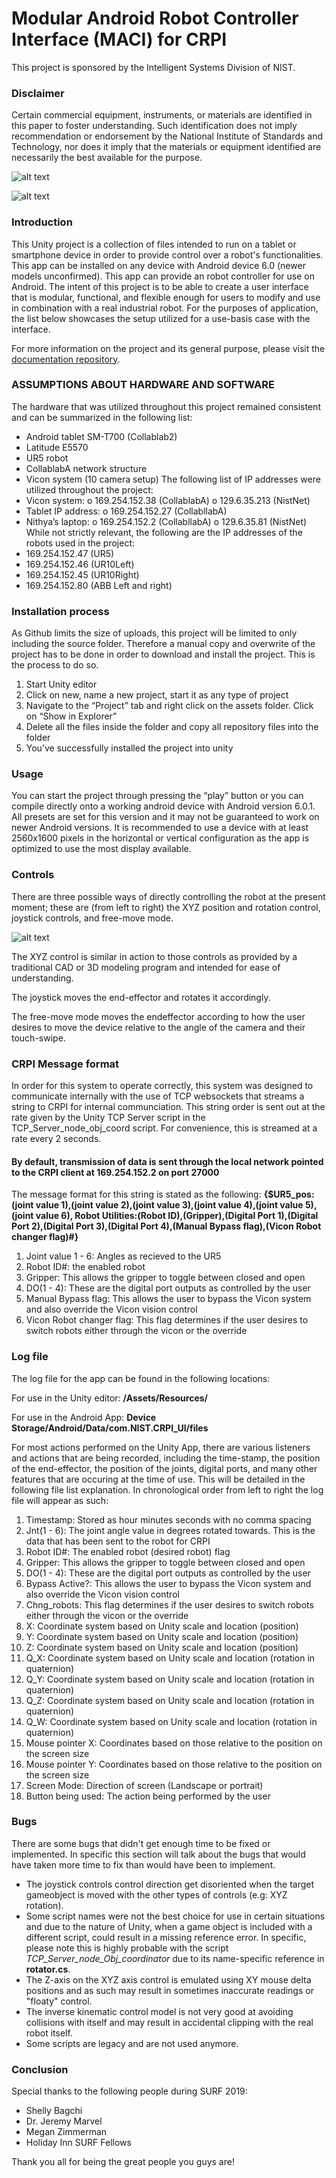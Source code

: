 # Modular Android Robot Controller Interface (MACI) for CRPI 
This project is sponsored by the Intelligent Systems Division of NIST.

### Disclaimer
Certain commercial equipment, instruments, or materials are identified in this paper to foster understanding. Such identification does not imply recommendation or endorsement by the National Institute of Standards and Technology, nor does it imply that the materials or equipment identified are necessarily the best available for the purpose.

![alt text](https://github.com/OvercodedStack/CRPI-UI-DOCUMENTATION-Summer-of-2019/blob/master/Images/System%20Overview.png?raw=true)

![alt text](https://github.com/OvercodedStack/CRPI-UI-DOCUMENTATION-Summer-of-2019/blob/master/Images/IMG_0005.JPG?raw=true)

### Introduction 
This Unity project is a collection of files intended to run on a tablet or smartphone device in order to provide control over a robot's functionalities. This app can be installed on any device with Android device 6.0 (newer models unconfirmed).
This app can provide an robot controller for use on Android. The intent of this project is to be able to create a user interface that is modular, functional, and flexible enough for users to modify and use in combination with a real industrial 
robot. For the purposes of application, the list below showcases the setup utilized for a use-basis case with the interface. 

For more information on the project and its general purpose, please visit the [documentation repository](https://github.com/OvercodedStack/CRPI-UI-DOCUMENTATION-Summer-of-2019). 

### ASSUMPTIONS ABOUT HARDWARE AND SOFTWARE
The hardware that was utilized throughout this project remained consistent and can be summarized in the following list: 
-	Android tablet SM-T700 (Collablab2) 
-	Latitude E5570  
-	UR5 robot
-	CollablabA network structure
-	Vicon system (10 camera setup) 
The following list of IP addresses were utilized throughout the project: 
-	Vicon system:
o	169.254.152.38 (CollablabA)
o	129.6.35.213 (NistNet) 
-	Tablet IP address:
o	169.254.152.27 (CollabllabA)
-	Nithya’s laptop:
o	169.254.152.2 (CollabllabA)
o	129.6.35.81 (NistNet) 
While not strictly relevant, the following are the IP addresses of the robots used in the project: 
-	169.254.152.47 (UR5) 
-	169.254.152.46 (UR10Left) 
-	169.254.152.45 (UR10Right)
-	169.254.152.80 (ABB Left and right) 

### Installation process

As Github limits the size of uploads, this project will be limited to only including the source folder. Therefore a manual copy and overwrite of the project has to be done in order to download and install the project. This is the process to do so. 
1.	Start Unity editor
2.	Click on new, name a new project, start it as any type of project 
3.	Navigate to the “Project” tab and right click on the assets folder. Click on “Show in Explorer” 
4.	Delete all the files inside the folder and copy all repository files into the folder
5.	You’ve successfully installed the project into unity

### Usage
You can start the project through pressing the “play” button or you can compile directly onto a working android device with Android version 6.0.1. All presets are set for this version and it may not be guaranteed to work on newer Android versions. It is recommended to use a device with at least 2560x1600 pixels in the horizontal or vertical configuration as the app is optimized to use the most display available. 

### Controls

There are three possible ways of directly controlling the robot at the present moment; these are (from left to right) the XYZ position and rotation control, joystick controls, and free-move mode.  

![alt text](https://raw.githubusercontent.com/OvercodedStack/CRPI-UI-DOCUMENTATION-Summer-of-2019/master/Images/Control%20schemes.PNG)

The XYZ control is similar in action to those controls as provided by a traditional CAD or 3D modeling program and intended for ease of understanding. 

The joystick moves the end-effector and rotates it accordingly.

The free-move mode moves the endeffector according to how the user desires to move the device relative to the angle of the camera and their touch-swipe. 

### CRPI Message format
In order for this system to operate correctly, this system was designed to communicate internally with the use of TCP websockets that streams a string to CRPI for internal communciation. 
This string order is sent out at the rate given by the Unity TCP Server script in the TCP_Server_node_obj_coord script. For convenience, this is streamed at a rate every 2 seconds. 

#### By default, transmission of data is sent through the local network pointed to the CRPI client at 169.254.152.2 on port 27000

The message format for this string is stated as the following: 
__{$UR5_pos:(joint value 1),(joint value 2),(joint value 3),(joint value 4),(joint value 5),(joint value 6), Robot Utilities:(Robot ID),(Gripper),(Digital Port 1),(Digital Port 2),(Digital Port 3),(Digital Port 4),(Manual Bypass flag),(Vicon Robot changer flag)#}__

1. Joint value 1 - 6: Angles as recieved to the UR5
2. Robot ID#: the enabled robot
4. Gripper: This allows the gripper to toggle between closed and open 
5. DO(1 - 4): These are the digital port outputs as controlled by the user
6. Manual Bypass flag: This allows the user to bypass the Vicon system and also override the Vicon vision control
7. Vicon Robot changer flag: This flag determines if the user desires to switch robots either through the vicon or the override

### Log file 

The log file for the app can be found in the following locations:

For use in the Unity editor: **/Assets/Resources/**

For use in the Android App:  **Device Storage/Android/Data/com.NIST.CRPI_UI/files**

For most actions performed on the Unity App, there are various listeners and actions that are being recorded, including the time-stamp, the position of the end-effector, the position of the joints, digital ports, and many other features that are occuring at the time of use. This will be detailed in the following file list explanation. In chronological order from left to right the log file will appear as such: 

1. Timestamp: Stored as hour minutes seconds with no comma spacing 
2. Jnt(1 - 6): The joint angle value in degrees rotated towards. This is the data that has been sent to the robot for CRPI
3. Robot ID#: The enabled robot (desired robot) flag
4. Gripper: This allows the gripper to toggle between closed and open 
5. DO(1 - 4): These are the digital port outputs as controlled by the user
6. Bypass Active?: This allows the user to bypass the Vicon system and also override the Vicon vision control
7. Chng_robots: This flag determines if the user desires to switch robots either through the vicon or the override
8. X: Coordinate system based on Unity scale and location (position)
9. Y: Coordinate system based on Unity scale and location (position)
10. Z: Coordinate system based on Unity scale and location (position)
11. Q_X: Coordinate system based on Unity scale and location (rotation in quaternion)
12. Q_Y: Coordinate system based on Unity scale and location (rotation in quaternion)
13. Q_Z: Coordinate system based on Unity scale and location (rotation in quaternion)
14. Q_W: Coordinate system based on Unity scale and location (rotation in quaternion)
15. Mouse pointer X: Coordinates based on those relative to the position on the screen size
16. Mouse pointer Y: Coordinates based on those relative to the position on the screen size
17. Screen Mode: Direction of screen (Landscape or portrait) 
18. Button being used: The action being performed by the user 

### Bugs 

There are some bugs that didn't get enough time to be fixed or implemented. In specific this section will talk about the bugs that would have taken more time to fix than would have been to implement. 

- The joystick controls control direction get disoriented when the target gameobject is moved with the other types of controls (e.g: XYZ rotation). 
- Some script names were not the best choice for use in certain situations and due to the nature of Unity, when a game object is included with a different script, could result in a missing reference error. In specific, please note this is highly probable with the script *TCP_Server_node_Obj_coordinator* due to its name-specific reference in **rotator.cs**.
- The Z-axis on the XYZ axis control is emulated using XY mouse delta positions and as such may result in sometimes inaccurate readings or "floaty" control. 
- The inverse kinematic control model is not very good at avoiding collisions with itself and may result in accidental clipping with the real robot itself.
- Some scripts are legacy and are not used anymore. 

### Conclusion

Special thanks to the following people during SURF 2019:

- Shelly Bagchi
- Dr. Jeremy Marvel
- Megan Zimmerman
- Holiday Inn SURF Fellows

Thank you all for being the great people you guys are!
